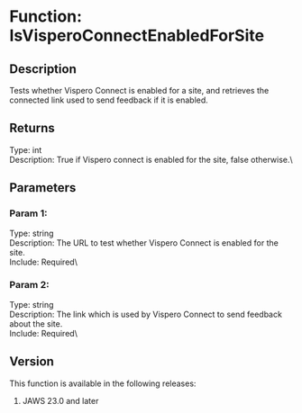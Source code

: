 # Function: IsVisperoConnectEnabledForSite

## Description

Tests whether Vispero Connect is enabled for a site, and retrieves the
connected link used to send feedback if it is enabled.

## Returns

Type: int\
Description: True if Vispero connect is enabled for the site, false
otherwise.\

## Parameters

### Param 1:

Type: string\
Description: The URL to test whether Vispero Connect is enabled for the
site.\
Include: Required\

### Param 2:

Type: string\
Description: The link which is used by Vispero Connect to send feedback
about the site.\
Include: Required\

## Version

This function is available in the following releases:

1.  JAWS 23.0 and later
